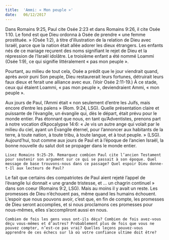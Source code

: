 ```yaml
---
title:  'Ammi: « Mon peuple »'
date:   06/12/2017
---
```


Dans Romains 9:25, Paul cite Osée 2:23 et dans Romains 9:26, il cite Osée 1:10. Le fond est que Dieu ordonna à Osée de prendre « une femme prostituée. » (Osée 1:2), à titre d’illustration de la relation de Dieu avec Israël, parce que la nation était allée adorer les dieux étrangers. Les enfants nés de ce mariage reçurent des noms signifiant le rejet de Dieu et la répression de l’Israël idolâtre. Le troisième enfant a été nommé Loammi (Osée 1:9), ce qui signifie littéralement « pas mon peuple ». 

Pourtant, au milieu de tout cela, Osée a prédit que le jour viendrait quand, après avoir puni Son peuple, Dieu restaurerait leurs fortunes, détruirait leurs faux dieux et ferait une alliance avec eux. (Voir Osée 2:11-19.) À ce stade, ceux qui étaient Loammi, « pas mon peuple », deviendraient Ammi, « mon peuple ».

Aux jours de Paul, l’Ammi était « non seulement d’entre les Juifs, mais encore d’entre les païens » (Rom. 9:24, LSG). Quelle présentation claire et puissante de l’évangile, un évangile qui, dès le départ, était prévu pour le monde entier. Pas étonnant que nous, en tant qu’Adventistes, prenons part à notre vocation d’Apocalypse 14:6: « Je vis un autre ange qui volait par le milieu du ciel, ayant un Évangile éternel, pour l’annoncer aux habitants de la terre, à toute nation, à toute tribu, à toute langue, et à tout peuple. » (LSG). Aujourd’hui, tout comme aux jours de Paul et à l’époque de l’ancien Israël, la bonne nouvelle du salut doit se propager dans le monde entier. 

`Lisez Romains 9:25-29. Remarquez combien Paul cite l’ancien Testament pour soutenir son argument sur ce qui se passait à son époque. Quel message de base trouvons-nous dans ce passage? Quel espoir Dieu donne-t-Il aux lecteurs de Paul?`

Le fait que certains des compatriotes de Paul aient rejeté l’appel de l’évangile lui donnait « une grande tristesse, et … un chagrin continuel » dans son coeur (Romains 9:2, LSG). Mais au moins il y avait un reste. Les promesses de Dieu n’échouent pas, même quand les humains échouent. L’espoir que nous pouvons avoir, c’est que, en fin de compte, les promesses de Dieu seront accomplies, et si nous proclamons ces promesses pour nous-mêmes, elles s’accompliront aussi en nous. 

`Combien de fois les gens vous ont-ils déçu? Combien de fois avez-vous déçu vous-mêmes et d’autres? Probablement plus de fois que vous ne pouvez compter, n’est-ce pas vrai? Quelles leçons pouvez-vous apprendre de ces échecs sur là où votre confiance ultime doit être?`
